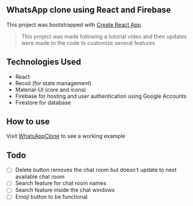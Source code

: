 ## WhatsApp clone using React and Firebase

This project was bootstrapped with [Create React App](https://github.com/facebook/create-react-app).

> This project was made following a tutorial video and then updates were made to the code to customize several features

## Technologies Used

* React
* Recoil (for state management)
* Material-UI (core and icons)
* Firebase for hosting and user authentication using Google Accounts
* Firestore for database



## How to use

Visit [WhatsAppClone](https://whats-140ee.web.app) to see a working example



## Todo

- [ ] Delete button removes the chat room but doesn't update to next available chat room
- [ ] Search feature for chat room names
- [ ] Search feature inside the chat windows
- [ ] Emoji button to be functional
